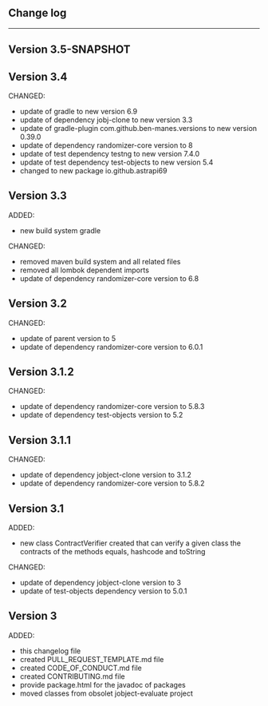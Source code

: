 ## Change log
----------------------

Version 3.5-SNAPSHOT
-------------

Version 3.4
-------------

CHANGED:

- update of gradle to new version 6.9
- update of dependency jobj-clone to new version 3.3
- update of gradle-plugin com.github.ben-manes.versions to new version 0.39.0
- update of dependency randomizer-core version to 8
- update of test dependency testng to new version 7.4.0
- update of test dependency test-objects to new version 5.4
- changed to new package io.github.astrapi69

Version 3.3
-------------

ADDED:
 
- new build system gradle

CHANGED:

- removed maven build system and all related files
- removed all lombok dependent imports
- update of dependency randomizer-core version to 6.8

Version 3.2
-------------

CHANGED:

- update of parent version to 5
- update of dependency randomizer-core version to 6.0.1

Version 3.1.2
-------------

CHANGED:

- update of dependency randomizer-core version to 5.8.3
- update of dependency test-objects version to 5.2

Version 3.1.1
-------------

CHANGED:

- update of dependency jobject-clone version to 3.1.2
- update of dependency randomizer-core version to 5.8.2

Version 3.1
-------------

ADDED:
 
- new class ContractVerifier created that can verify a given class the contracts of the methods equals, hashcode and toString

CHANGED:

- update of dependency jobject-clone version to 3
- update of test-objects dependency version to 5.0.1

Version 3
-------------

ADDED:
 
- this changelog file
- created PULL_REQUEST_TEMPLATE.md file
- created CODE_OF_CONDUCT.md file
- created CONTRIBUTING.md file
- provide package.html for the javadoc of packages
- moved classes from obsolet jobject-evaluate project


